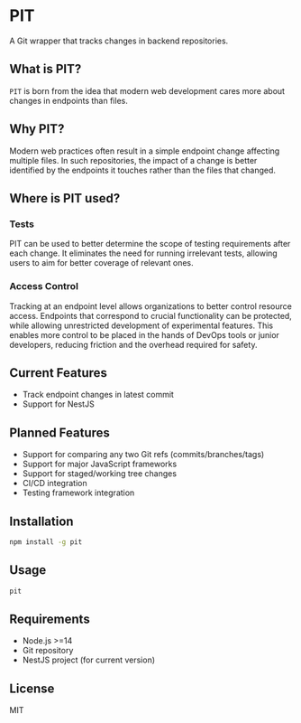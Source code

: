 # PIT

A Git wrapper that tracks changes in backend repositories.

## What is PIT?

`PIT` is born from the idea that modern web development cares more about changes in endpoints than files. 

## Why PIT?

Modern web practices often result in a simple endpoint change affecting multiple files.
In such repositories, the impact of a change is better identified by the endpoints it touches rather than the files that changed.

## Where is PIT used?

### Tests
PIT can be used to better determine the scope of testing requirements after each change.
It eliminates the need for running irrelevant tests, allowing users to aim for better coverage of relevant ones.

### Access Control
Tracking at an endpoint level allows organizations to better control resource access.
Endpoints that correspond to crucial functionality can be protected, while allowing unrestricted development of experimental features.
This enables more control to be placed in the hands of DevOps tools or junior developers, reducing friction and the overhead required for safety.

## Current Features

- Track endpoint changes in latest commit
- Support for NestJS

## Planned Features

- Support for comparing any two Git refs (commits/branches/tags)
- Support for major JavaScript frameworks
- Support for staged/working tree changes
- CI/CD integration
- Testing framework integration

## Installation

```bash
npm install -g pit
```

## Usage

```bash
pit
```

## Requirements

- Node.js >=14
- Git repository
- NestJS project (for current version)

## License

MIT
